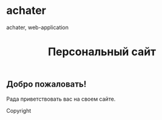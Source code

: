 # achater
achater, web-application
<html>
 <head>
  <meta charset="utf-8">
  <title>header</title>
 </head> 
 <body>
  <header>
    <h1>Персональный сайт</h1>
  </header>
  <article>
    <h2>Добро пожаловать!</h2>
    <p>Рада приветствовать вас на своем сайте.</p>
  </article>
  <footer>
    Copyright 
  </footer>
 </body> 
</html>